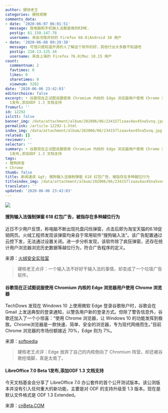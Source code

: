 ```yaml
---
author: 硬核老王
categories: 硬核观察
comments_data:
- date: '2020-06-07 06:01:51'
  message: 我电脑和手机输入法都是用的RIME.
  postip: 61.158.147.78
  username: 来自河南开封的 Firefox 68.0|Android 10 用户
- date: '2020-06-08 09:29:38'
  message: 可惜只是知道开源的人了解这个软件的好，其他行业大多数不知道吧
  postip: 210.13.125.34
  username: 来自上海的 Firefox 76.0|Mac 10.15 用户
count:
  commentnum: 2
  favtimes: 0
  likes: 0
  sharetimes: 0
  viewnum: 3282
date: '2020-06-06 23:42:03'
editorchoice: false
excerpt: • 谷歌现在正试图说服使用 Chromium 内核的 Edge 浏览器用户使用 Chrome 浏览器 • LibreOffice 7.0 Beta
  1发布,添加ODF 1.3 文档支持
fromurl: ''
id: 12292
islctt: false
banner_img: /data/attachment/album/202006/06/234157lzaav4av45na5vnq.jpg
permalink: /article-12292-1.html
index_img: /data/attachment/album/202006/06/234157lzaav4av45na5vnq.jpg
related: []
reviewer: ''
selector: ''
summary: • 谷歌现在正试图说服使用 Chromium 内核的 Edge 浏览器用户使用 Chrome 浏览器 • LibreOffice 7.0 Beta
  1发布,添加ODF 1.3 文档支持
tags:
- 搜狗拼音
- Chrome
thumb: false
title: 新闻速读 &gt; 搜狗输入法强制弹窗 618 红包广告，被指存在多种越位行为
titleindex_img: /data/attachment/album/202006/06/234157lzaav4av45na5vnq.jpg
translator: ''
updated: '2020-06-06 23:42:03'
---
```


![](/data/attachment/album/202006/06/234157lzaav4av45na5vnq.jpg)


#### 搜狗输入法强制弹窗 618 红包广告，被指存在多种越位行为


近日不少用户反馈，称电脑不断出现托盘闪烁弹窗，点击后即为淘宝天猫的6.18促销网页。火绒工程师发现该弹窗均来自于常用软件“搜狗输入法”。该广告配置通过云控下发，无法通过设置关闭。进一步分析发现，该软件除了疯狂弹窗，还存在统计用户浏览器浏览历史数据等越位行为，符合广告程序的定义。


来源：[火绒安全实验室](https://mp.weixin.qq.com/s/SqSjIuFECa6vLny2b4vVCA)



> 
> 硬核老王点评：一个输入法不好好干输入法的事情，却变成了一个垃圾广告软件。
> 
> 
> 


#### 谷歌现在正试图说服使用 Chromium 内核的 Edge 浏览器用户使用 Chrome 浏览器


TechDows 发现在 Windows 10 上使用微软 Edge 登录谷歌账户时，谷歌会在 Gmail 上发送典型的登录通知，以警告用户新的登录方式。但除了警告信息外，谷歌还加入了一个小惊喜：“使用 Chrome 浏览器，让 Windows 10 的功能发挥到极致。Chrome浏览器是一款快速、简单、安全的浏览器，专为现代网络而生。”目前 Chrome 浏览器的市场份额接近 70%，Edge 则为 7%。


来源：[softpedia](https://news.softpedia.com/news/it-works-both-ways-google-telling-microsoft-edge-users-to-switch-to-chrome-530183.shtml)



> 
> 硬核老王点评：Edge 放弃了自己的内核倒向了 Chromium 阵营，却还被谷歌挖墙脚，真是太南了。
> 
> 
> 


#### LibreOffice 7.0 Beta 1发布,添加ODF 1.3 文档支持


今天文档基金会分享了 LibreOffice 7.0 办公套件的首个公开测试版本。该公测版本并没有引入任何重大的新功能，主要是对 ODF 的支持升级至 1.3 版本。现在是默认文件格式是 ODF 1.3 Extended。


来源：[cnBeta.COM](https://www.cnbeta.com/articles/tech/987649.htm)